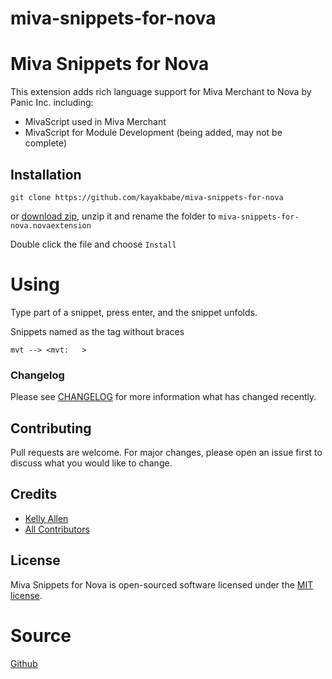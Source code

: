 # miva-snippets-for-nova
# Miva Snippets for Nova

This extension adds rich language support for Miva Merchant to Nova by Panic Inc. including:

- MivaScript used in Miva Merchant
- MivaScript for Module Development (being added, may not be complete)

## Installation

```
git clone https://github.com/kayakbabe/miva-snippets-for-nova
```

or [download zip](https://github.com/kayakbabe/miva-snippets-for-nova/archive/master.zip), unzip it and rename the folder to `miva-snippets-for-nova.novaextension`

Double click the file and choose `Install`

# Using

Type part of a snippet, press enter, and the snippet unfolds.

Snippets named as the tag without braces

    mvt --> <mvt:   >

### Changelog

Please see [CHANGELOG](miva-snippets-for-nova/CHANGELOG.md) for more information what has changed recently.

## Contributing

Pull requests are welcome. For major changes, please open an issue first to discuss what you would like to change.

## Credits

- [Kelly Allen](https://github.com/kayakbabe)
- [All Contributors](../../contributors)

## License

Miva Snippets for Nova is open-sourced software licensed under the [MIT license](LICENSE.md).

# Source

[Github](https://github.com/kayakbabe/miva-snippets-for-nova)
